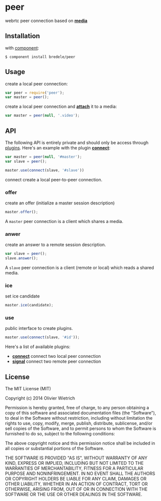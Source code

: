 peer
====

  webrtc peer connection based on **[media](http://github.com/bredele/media)**

## Installation

with [component](http://github.com/component/component):

	$ component install bredele/peer


## Usage
 
  create a local peer connection:

```js
var peer = require('peer');
var master = peer();
```

  create a local peer connection and **[attach](http://github.com/bredele/attach)** it to a media:

```js
var master = peer(null, '.video');
```


## API

  The following API is entirely private and should only be access through [plugins](#use). Here's an example with the plugin **[connect](http://github.com/bredele/peer-connect)**:

```js
var master = peer(null, '#master');
var slave = peer();

master.use(connect(slave, '#slave'))
```

  connect create a local peer-to-peer connection.

### offer

  create an offer (initialize a master session description)

```js
master.offer();
```

 A `master` peer connection is a client which shares a media.
  

### anwer

  create an answer to a remote session description.

```js
var slave = peer();
slave.answer();
```

 A `slave` peer connection is a client (remote or local) which reads
 a shared media.

### ice

  set ice candidate

```js
master.ice(candidate);
```

### use

  public interface to create plugins.

```js
master.use(connect(slave, '#id'));
```

Here's a list of available plugins:
  - **[connect](http://github.com/bredele/peer-connect)**
    connect two local peer connection
  - **[signal](http://github.com/bredele/signal)**
    connect two remote peer connection

## License

The MIT License (MIT)

Copyright (c) 2014 Olivier Wietrich

Permission is hereby granted, free of charge, to any person obtaining a copy
of this software and associated documentation files (the "Software"), to deal
in the Software without restriction, including without limitation the rights
to use, copy, modify, merge, publish, distribute, sublicense, and/or sell
copies of the Software, and to permit persons to whom the Software is
furnished to do so, subject to the following conditions:

The above copyright notice and this permission notice shall be included in all
copies or substantial portions of the Software.

THE SOFTWARE IS PROVIDED "AS IS", WITHOUT WARRANTY OF ANY KIND, EXPRESS OR
IMPLIED, INCLUDING BUT NOT LIMITED TO THE WARRANTIES OF MERCHANTABILITY,
FITNESS FOR A PARTICULAR PURPOSE AND NONINFRINGEMENT. IN NO EVENT SHALL THE
AUTHORS OR COPYRIGHT HOLDERS BE LIABLE FOR ANY CLAIM, DAMAGES OR OTHER
LIABILITY, WHETHER IN AN ACTION OF CONTRACT, TORT OR OTHERWISE, ARISING FROM,
OUT OF OR IN CONNECTION WITH THE SOFTWARE OR THE USE OR OTHER DEALINGS IN THE
SOFTWARE.